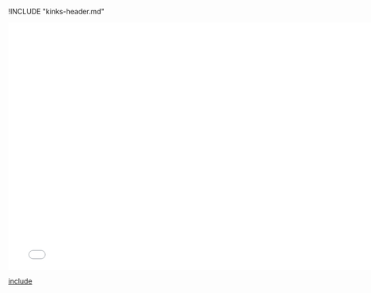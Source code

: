 !INCLUDE "kinks-header.md"

<iframe src="../../misc-kinks.html" width="770" height="500" frameBorder="0" seamless="seamless">
</iframe>

[include](../../misc-kinks.html)

